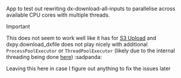 App to test out rewriting dx-download-all-inputs to parallelise across available CPU cores with multiple threads.

> [!IMPORTANT]
> This does not seem to work well like it has for [S3 Upload](https://github.com/eastgenomics/s3_upload) and dxpy.download_dxfile does not play nicely with additional
> `ProcessPoolExecutor` or `ThreadPoolExecutor` (likely due to the internal threading being done [here](https://github.com/dnanexus/dx-toolkit/blob/e788e91d8f6f06592765cfc47b3f815e43a5fbc3/src/python/dxpy/utils/__init__.py#L88)) :sadpanda:
>
> Leaving this here in case I figure out anything to fix the issues later